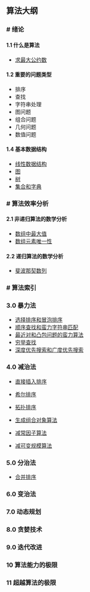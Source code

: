 ## 算法大纲

### # 绪论

#### 1.1 什么是算法

+ [求最大公约数](/docs/Level-2/Algorithms/introduction.md)

#### 1.2 重要的问题类型

+ 排序
+ 查找
+ 字符串处理
+ 图问题
+ 组合问题
+ 几何问题
+ 数值问题

#### 1.4 基本数据结构

+ [线性数据结构](/docs/Level-2/Algorithms/introduction.md)
+ [图](/docs/Level-2/Algorithms/introduction.md)
+ [树](/docs/Level-2/Algorithms/introduction.md)
+ [集合和字典](/docs/Level-2/Algorithms/introduction.md)



### # 算法效率分析

#### 2.1 非递归算法的数学分析

+ [数组中最大值](/docs/Level-2/Algorithms/efficiency.md)
+ [数组元素唯一性](/docs/Level-2/Algorithms/efficiency.md)

#### 2.2 递归算法的数学分析

+ [斐波那契数列](/docs/Level-2/Algorithms/efficiency.md)



### # 算法索引

### 3.0 暴力法

+ [选择排序和冒泡排序](/docs/Level-2/Algorithms/s1_Violence.md)
+ [顺序查找和蛮力字符串匹配](/docs/Level-2/Algorithms/s1_Violence.md)
+ [最近对和凸包问题的蛮力算法](/docs/Level-2/Algorithms/s1_Violence.md)
+ [穷举查找](/docs/Level-2/Algorithms/s1_Violence.md)
+ [深度优先搜索和广度优先搜索](/docs/Level-2/Algorithms/s1_Violence.md)



### 4.0 减治法

+ [直接插入排序](/docs/Level-2/Algorithms/s2_Reduction.md)
+ [希尔排序](/docs/Level-2/Algorithms/s2_Reduction.md)
+ [拓扑排序](/docs/Level-2/Algorithms/s2_Reduction.md)

+ [生成组合对象算法](/docs/Level-2/Algorithms/s2_Reduction.md)
+ [减常因子算法](/docs/Level-2/Algorithms/s2_Reduction.md)
+ [减可变规模算法](/docs/Level-2/Algorithms/s2_Reduction.md)



### 5.0 分治法

+ [合并排序](/docs/Level-2/Algorithms/s3_DivideAndConquer.md)



### 6.0 变治法

### 7.0 动态规划

### 8.0 贪婪技术

### 9.0 迭代改进

### 10 算法能力的极限

### 11 超越算法的极限

